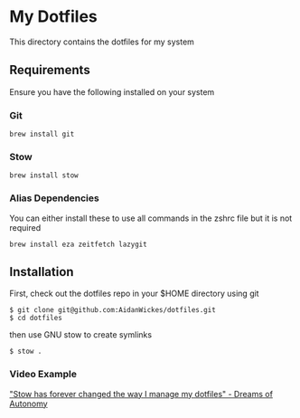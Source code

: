 # My Dotfiles

This directory contains the dotfiles for my system

## Requirements

Ensure you have the following installed on your system

### Git

```
brew install git
```

### Stow

```
brew install stow
```

### Alias Dependencies

You can either install these to use all commands in the zshrc file but it is not required

```
brew install eza zeitfetch lazygit
```

## Installation

First, check out the dotfiles repo in your $HOME directory using git

```
$ git clone git@github.com:AidanWickes/dotfiles.git
$ cd dotfiles
```

then use GNU stow to create symlinks

```
$ stow .
```

### Video Example

["Stow has forever changed the way I manage my dotfiles" - Dreams of Autonomy](https://www.youtube.com/watch?v=y6XCebnB9gs)
